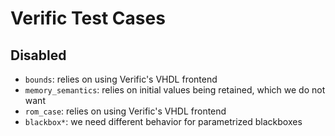 # Verific Test Cases

## Disabled

- `bounds`: relies on using Verific's VHDL frontend
- `memory_semantics`: relies on initial values being retained, which we do not want
- `rom_case`: relies on using Verific's VHDL frontend
- `blackbox*`: we need different behavior for parametrized blackboxes
